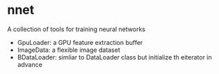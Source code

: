 # nnet
A collection of tools for training neural networks

  - GpuLoader: a GPU feature extraction buffer
  - ImageData: a flexible image dataset
  - BDataLoader: simliar to DataLoader class but initialize th eiterator in 
    advance
